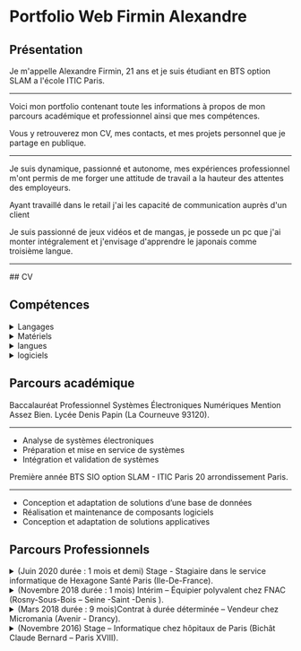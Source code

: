 # Portfolio Web Firmin Alexandre
<h2 itemprop="name" class="pres">Présentation</h2>
                <p itemprop="Description"> Je m'appelle Alexandre Firmin, 21 ans et je suis étudiant en BTS option SLAM a l'école ITIC Paris. </p>
                <hr>
                <p>Voici mon portfolio contenant toute les informations à propos de mon parcours académique et professionnel ainsi que mes compétences.</p>
                <p>Vous y retrouverez mon CV, mes contacts, et mes projets personnel que je partage en publique.</p>
                <hr>
                <p>Je suis dynamique, passionné et autonome, mes expériences professionnel m'ont permis de me forger une attitude de travail a la hauteur des attentes des employeurs.</p>
                <p>Ayant travaillé dans le retail j'ai les capacité de communication auprès d'un client</p>
                <p>Je suis passionné de jeux vidéos et de mangas, je possede un pc que j'ai monter intégralement et j'envisage d'apprendre le japonais comme troisième langue.</p>
                <hr>
## CV 
<section>
            <h2 class="comp">Compétences</h2>
            <details>
            <summary>Langages</summary>
            <ul>
                <li>HTML : Moyen</li>
                <li>CSS : Moyen</li>
                <li>Java : Faible</li>
                <li>Python : Faible</li>
                <li>Mysql : Faible</li>
                <li>Javascript : Faible</li>
            </ul>
        </details>
            <details>
                <summary>Matériels</summary>
                <ul>
                    <li>Assemblage et désassemblage de tour d’ordinateur</li>
                    <li>Remplacement de composants</li>
                    <li>Installations de logiciels, drivers et pilotes</li>
                </ul>
            </details>
            <details>
                <summary>langues</summary>
                <ul>
                    <li>Anglais : élevé</li>
                    <li>japonais : Faible</li>
                    <li>Français : langue de naissance</li>
                </ul>
        </details>
            <details>
                <summary>logiciels</summary>
                <ul>
                    <li>Visual Studio code</li>
                    <li>Eclipse</li>
                    <li>Pycharm</li>
                </ul>
            </details>
        </section>
        <section>
        <h2 class="acad">Parcours académique</h2>
            <p>Baccalauréat Professionnel Systèmes Électroniques Numériques Mention Assez Bien. Lycée Denis Papin (La Courneuve 93120).</p>
                <hr>
                <ul>
                    <li>Analyse de systèmes électroniques</li>
                    <li>Préparation et mise en service de systèmes </li>
                    <li>Intégration et validation de systèmes</li>
                </ul>
            <p>Première année BTS SIO option SLAM -  ITIC Paris  20 arrondissement Paris.</p>
                <hr>
                <ul>
                    <li>Conception et adaptation de solutions d’une base de données</li>
                    <li>Réalisation et maintenance de composants logiciels</li>
                    <li>Conception et adaptation de solutions applicatives</li>
                </ul>
        </section>
        <section>
            <h2 class="parpro">Parcours Professionnels</h2>
            <details>
                <summary>(Juin 2020 durée : 1 mois et demi) Stage - Stagiaire dans le service informatique de Hexagone Santé Paris (Ile-De-France).</summary>
                <ul>
                    <li>Prise en charge et résolution des incidents interne</li>
                    <li>Rédiger des compte-rendus quotidien</li>
                    <li>gestions des différentes comptes</li>
                </ul>
            </details>
            <details>
                <summary>(Novembre 2018 durée : 1 mois) Intérim – Équipier polyvalent chez FNAC (Rosny-Sous-Bois – Seine -Saint -Denis ).</summary>
                <ul>
                    <li>En charge de la vente de produits</li>
                    <li>Mise en rayon des stocks</li>
                    <li>Gestion des litiges</li>
                </ul>
            </details>
            <details>
                    <summary>(Mars 2018 durée : 9 mois)Contrat à durée déterminée – Vendeur chez Micromania (Avenir - Drancy).</summary>
                    <ul>
                        <li>Responsable de vente</li>
                        <li>conseiller clientèle</li>
                        <li>Organisation du magasin (inventaire, stock, rangement)</li>
                    </ul>
                </details>
            <details>
                <summary>(Novembre 2016) Stage – Informatique chez hôpitaux de Paris (Bichât Claude Bernard – Paris XVIII).</summary>
                <ul>
                    <li>Maintenance d’appareil biomédicaux</li>
                    <li>Gestion du service sous intranet</li>
                </ul>
            </details>
        </section>